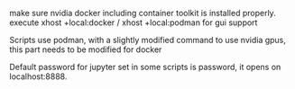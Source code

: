 make sure nvidia docker including container toolkit is installed properly.
execute xhost +local:docker / xhost +local:podman for gui support

Scripts use podman, with a slightly modified command to use nvidia gpus, this part needs to be modified for docker

Default password for jupyter set in some scripts is password, it opens on localhost:8888.
